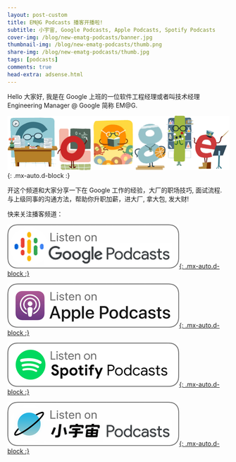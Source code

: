 ```yaml
---
layout: post-custom
title: EM@G Podcasts 播客开播啦!
subtitle: 小宇宙, Google Podcasts, Apple Podcasts, Spotify Podcasts
cover-img: /blog/new-ematg-podcasts/banner.jpg
thumbnail-img: /blog/new-ematg-podcasts/thumb.png
share-img: /blog/new-ematg-podcasts/thumb.jpg
tags: [podcasts]
comments: true
head-extra: adsense.html
---
```


Hello 大家好, 我是在 Google 上班的一位软件工程经理或者叫技术经理 Engineering Manager @ Google 简称 EM@G.

![Google](/blog/new-ematg-podcasts/google.png){: .mx-auto.d-block :}

开这个频道和大家分享一下在 Google 工作的经验，大厂的职场技巧, 面试流程. 与上级同事的沟通方法，帮助你升职加薪，进大厂, 拿大包, 发大财!

快来关注播客频道：

[![Google Podcasts](/blog/new-ematg-podcasts/google-podcasts.png){: .mx-auto.d-block :}](https://www.ematg.com)

[![Apple Podcasts](/blog/new-ematg-podcasts/apple-podcasts.png){: .mx-auto.d-block :}](https://podcasts.apple.com/gb/podcast/em-g-podcasts-%E6%92%AD%E5%AE%A2/id1605407339)

[![Spotify Podcasts](/blog/new-ematg-podcasts/spotify-podcasts.png){: .mx-auto.d-block :}](https://open.spotify.com/show/0DFToAGxqvfrtGRE8sSo0y)

[![小宇宙播客](/blog/new-ematg-podcasts/xiaoyuzhou-podcasts.png){: .mx-auto.d-block :}](https://www.xiaoyuzhoufm.com/podcast/61e4126bb54d285407a095cc?s=eyJ1IjoiNjFlNDExZTUyY2JkN2MwMTc2ZjBkOGE1In0%3D)
